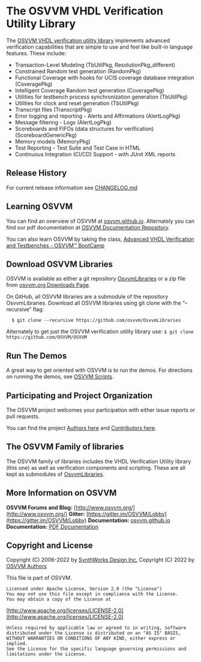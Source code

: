 # The OSVVM VHDL Verification Utility Library
The [OSVVM VHDL verification utility library](https://github.com/osvvm/osvvm) implements advanced verification capabilities that are simple to use and feel like built-in language features.  These include:

  - Transaction-Level Modeling (TbUtilPkg, ResolutionPkg_different)
  - Constrained Random test generation (RandomPkg)
  - Functional Coverage with hooks for UCIS coverage database integration (CoveragePkg)
  - Intelligent Coverage Random test generation  (CoveragePkg)
  - Utilities for testbench process synchronization generation (TbUtilPkg)
  - Utilities for clock and reset generation (TbUtilPkg)
  - Transcript files (TranscriptPkg)
  - Error logging and reporting - Alerts and Affirmations (AlertLogPkg)
  - Message filtering - Logs (AlertLogPkg)
  - Scoreboards and FIFOs (data structures for verification) (ScoreboardGenericPkg)
  - Memory models (MemoryPkg)
  - Test Reporting - Test Suite and Test Case in HTML
  - Continuous Integration (CI/CD) Support - with JUnit XML reports

## Release History
   For current release information see [CHANGELOG.md](CHANGELOG.md)

## Learning OSVVM
You can find an overview of OSVVM at [osvvm.github.io](https://osvvm.github.io).
Alternately you can find our pdf documentation at
[OSVVM Documentation Repository](https://github.com/OSVVM/Documentation#readme).

You can also learn OSVVM by taking the class, [Advanced VHDL Verification and Testbenches - OSVVM&trade; BootCamp](https://synthworks.com/vhdl_testbench_verification.htm)

## Download OSVVM Libraries
OSVVM is available as either a git repository
[OsvvmLibraries](https://github.com/osvvm/OsvvmLibraries)
or a zip file from [osvvm.org Downloads Page](https://osvvm.org/downloads).

On GitHub, all OSVVM libraries are a submodule of the repository OsvvmLibraries. Download all OSVVM libraries using git clone with the “–recursive” flag:
```
  $ git clone --recursive https://github.com/osvvm/OsvvmLibraries
```

Alternately to get just the OSVVM verification utility library use:
        `$ git clone https://github.com/OSVVM/OSVVM`

## Run The Demos
A great way to get oriented with OSVVM is to run the demos.
For directions on running the demos, see [OSVVM Scripts](https://github.com/osvvm/OSVVM-Scripts#readme).

## Participating and Project Organization
The OSVVM project welcomes your participation with either
issue reports or pull requests.

You can find the project [Authors here](AUTHORS.md) and
[Contributors here](CONTRIBUTORS.md).

## The OSVVM Family of libraries
The OSVVM family of libraries includes the VHDL Verification Utility library (this one)
as well as verification components and scripting.  These are all kept
as submodules of [OsvvmLibraries](https://github.com/osvvm/OsvvmLibraries).

## More Information on OSVVM

**OSVVM Forums and Blog:**     [http://www.osvvm.org/](http://www.osvvm.org/)
**Gitter:** [https://gitter.im/OSVVM/Lobby](https://gitter.im/OSVVM/Lobby)
**Documentation:** [osvvm.github.io](https://osvvm.github.io)
**Documentation:** [PDF Documentation](https://github.com/OSVVM/Documentation)

## Copyright and License
Copyright (C) 2006-2022 by [SynthWorks Design Inc.](http://www.synthworks.com/)
Copyright (C) 2022 by [OSVVM Authors](AUTHORS.md)

This file is part of OSVVM.

    Licensed under Apache License, Version 2.0 (the "License")
    You may not use this file except in compliance with the License.
    You may obtain a copy of the License at

  [http://www.apache.org/licenses/LICENSE-2.0](http://www.apache.org/licenses/LICENSE-2.0)

    Unless required by applicable law or agreed to in writing, software
    distributed under the License is distributed on an "AS IS" BASIS,
    WITHOUT WARRANTIES OR CONDITIONS OF ANY KIND, either express or implied.
    See the License for the specific language governing permissions and
    limitations under the License.
